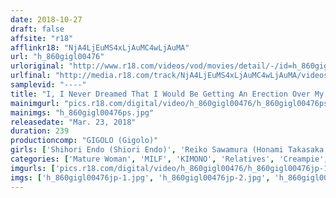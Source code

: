 ```yaml
---
date: 2018-10-27
draft: false
affsite: "r18"
afflinkr18: "NjA4LjEuMS4xLjAuMC4wLjAuMA"
url: "h_860gigl00476"
urloriginal: "http://www.r18.com/videos/vod/movies/detail/-/id=h_860gigl00476"
urlfinal: "http://media.r18.com/track/NjA4LjEuMS4xLjAuMC4wLjAuMA/videos/vod/movies/detail/-/id=h_860gigl00476"
samplevid: "----"
title: "I, I Never Dreamed That I Would Be Getting An Erection Over My Mother's Naked Bodies, She's Over 40... We're A Mother/ Child At Home Family, And She Struggled To Raise Me As A Single Mother, And I Wanted To Reward Her With A Hot Springs Vacation Together We Were Sitting In The Coed Bath, Alone, And I Couldn't Stop Staring At My Mom's Still Rock Hard Nipple And Tits... 5"
mainimgurl: "pics.r18.com/digital/video/h_860gigl00476/h_860gigl00476ps.jpg"
mainimgs: "h_860gigl00476ps.jpg"
releasedate: "Mar. 23, 2018"
duration: 239
productioncomp: "GIGOLO (Gigolo)"
girls: ['Shihori Endo (Shiori Endo)', 'Reiko Sawamura (Honami Takasaka, Masumi Takasaka)', 'Hisayo Nanami', 'Taeko Akiyoshi', 'Emiko Nara', 'Rie Takeuchi']
categories: ['Mature Woman', 'MILF', 'KIMONO', 'Relatives', 'Creampie', 'Over 4 Hours', 'Hi-Def']
imgurls: ['pics.r18.com/digital/video/h_860gigl00476/h_860gigl00476jp-1.jpg', 'pics.r18.com/digital/video/h_860gigl00476/h_860gigl00476jp-2.jpg', 'pics.r18.com/digital/video/h_860gigl00476/h_860gigl00476jp-3.jpg', 'pics.r18.com/digital/video/h_860gigl00476/h_860gigl00476jp-4.jpg', 'pics.r18.com/digital/video/h_860gigl00476/h_860gigl00476jp-5.jpg', 'pics.r18.com/digital/video/h_860gigl00476/h_860gigl00476jp-6.jpg', 'pics.r18.com/digital/video/h_860gigl00476/h_860gigl00476jp-7.jpg', 'pics.r18.com/digital/video/h_860gigl00476/h_860gigl00476jp-8.jpg', 'pics.r18.com/digital/video/h_860gigl00476/h_860gigl00476jp-9.jpg', 'pics.r18.com/digital/video/h_860gigl00476/h_860gigl00476jp-10.jpg', 'pics.r18.com/digital/video/h_860gigl00476/h_860gigl00476jp-11.jpg', 'pics.r18.com/digital/video/h_860gigl00476/h_860gigl00476jp-12.jpg', 'pics.r18.com/digital/video/h_860gigl00476/h_860gigl00476jp-13.jpg', 'pics.r18.com/digital/video/h_860gigl00476/h_860gigl00476jp-14.jpg', 'pics.r18.com/digital/video/h_860gigl00476/h_860gigl00476jp-15.jpg', 'pics.r18.com/digital/video/h_860gigl00476/h_860gigl00476jp-16.jpg', 'pics.r18.com/digital/video/h_860gigl00476/h_860gigl00476jp-17.jpg', 'pics.r18.com/digital/video/h_860gigl00476/h_860gigl00476jp-18.jpg', 'pics.r18.com/digital/video/h_860gigl00476/h_860gigl00476jp-19.jpg', 'pics.r18.com/digital/video/h_860gigl00476/h_860gigl00476jp-20.jpg']
imgs: ['h_860gigl00476jp-1.jpg', 'h_860gigl00476jp-2.jpg', 'h_860gigl00476jp-3.jpg', 'h_860gigl00476jp-4.jpg', 'h_860gigl00476jp-5.jpg', 'h_860gigl00476jp-6.jpg', 'h_860gigl00476jp-7.jpg', 'h_860gigl00476jp-8.jpg', 'h_860gigl00476jp-9.jpg', 'h_860gigl00476jp-10.jpg', 'h_860gigl00476jp-11.jpg', 'h_860gigl00476jp-12.jpg', 'h_860gigl00476jp-13.jpg', 'h_860gigl00476jp-14.jpg', 'h_860gigl00476jp-15.jpg', 'h_860gigl00476jp-16.jpg', 'h_860gigl00476jp-17.jpg', 'h_860gigl00476jp-18.jpg', 'h_860gigl00476jp-19.jpg', 'h_860gigl00476jp-20.jpg']
---
```

